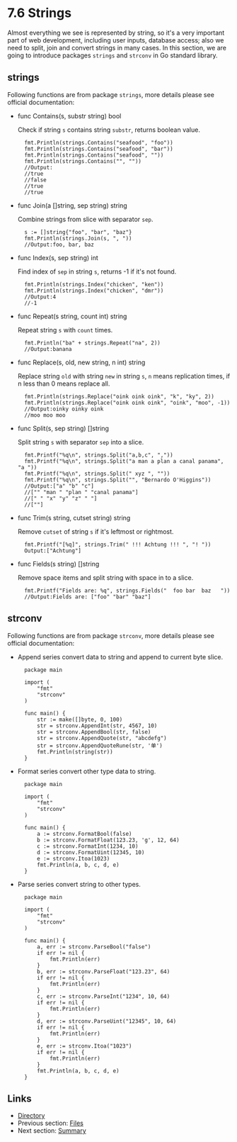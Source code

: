 # 7.6 Strings

Almost everything we see is represented by string, so it's a very important part of web development, including user inputs, database access; also we need to split, join and convert strings in many cases. In this section, we are going to introduce packages `strings` and `strconv` in Go standard library.

## strings

Following functions are from package `strings`, more details please see official documentation:

- func Contains(s, substr string) bool

	Check if string `s` contains string `substr`, returns boolean value.
	
		fmt.Println(strings.Contains("seafood", "foo"))
		fmt.Println(strings.Contains("seafood", "bar"))
		fmt.Println(strings.Contains("seafood", ""))
		fmt.Println(strings.Contains("", ""))
		//Output:
		//true
		//false
		//true
		//true

- func Join(a []string, sep string) string

	Combine strings from slice with separator `sep`.
	
		s := []string{"foo", "bar", "baz"}
		fmt.Println(strings.Join(s, ", "))
		//Output:foo, bar, baz		
			
- func Index(s, sep string) int 

	Find index of `sep` in string `s`, returns -1 if it's not found.
	
		fmt.Println(strings.Index("chicken", "ken"))
		fmt.Println(strings.Index("chicken", "dmr"))
		//Output:4
		//-1

- func Repeat(s string, count int) string

	Repeat string `s` with `count` times.
	
		fmt.Println("ba" + strings.Repeat("na", 2))
		//Output:banana

- func Replace(s, old, new string, n int) string

	Replace string `old` with string `new` in string `s`, `n` means replication times, if n less than 0 means replace all.
	
		fmt.Println(strings.Replace("oink oink oink", "k", "ky", 2))
		fmt.Println(strings.Replace("oink oink oink", "oink", "moo", -1))
		//Output:oinky oinky oink
		//moo moo moo

- func Split(s, sep string) []string

	Split string `s` with separator `sep` into a slice.
	
		fmt.Printf("%q\n", strings.Split("a,b,c", ","))
		fmt.Printf("%q\n", strings.Split("a man a plan a canal panama", "a "))
		fmt.Printf("%q\n", strings.Split(" xyz ", ""))
		fmt.Printf("%q\n", strings.Split("", "Bernardo O'Higgins"))
		//Output:["a" "b" "c"]
		//["" "man " "plan " "canal panama"]
		//[" " "x" "y" "z" " "]
		//[""]

- func Trim(s string, cutset string) string

	Remove `cutset` of string `s` if it's leftmost or rightmost.
	
		fmt.Printf("[%q]", strings.Trim(" !!! Achtung !!! ", "! "))
		Output:["Achtung"]

- func Fields(s string) []string

	Remove space items and split string with space in to a slice.
	
		fmt.Printf("Fields are: %q", strings.Fields("  foo bar  baz   "))
		//Output:Fields are: ["foo" "bar" "baz"]


## strconv

Following functions are from package `strconv`, more details please see official documentation:

- Append series convert data to string and append to current byte slice.

		package main
		
		import (
			"fmt"
			"strconv"
		)
		
		func main() {
			str := make([]byte, 0, 100)
			str = strconv.AppendInt(str, 4567, 10)
			str = strconv.AppendBool(str, false)
			str = strconv.AppendQuote(str, "abcdefg")
			str = strconv.AppendQuoteRune(str, '单')
			fmt.Println(string(str))
		}

- Format series convert other type data to string.

		package main
	
		import (
			"fmt"
			"strconv"
		)
		
		func main() {
			a := strconv.FormatBool(false)
			b := strconv.FormatFloat(123.23, 'g', 12, 64)
			c := strconv.FormatInt(1234, 10)
			d := strconv.FormatUint(12345, 10)
			e := strconv.Itoa(1023)
			fmt.Println(a, b, c, d, e)
		}

- Parse series convert string to other types.
		
		package main

		import (
			"fmt"
			"strconv"
		)

		func main() {
			a, err := strconv.ParseBool("false")
			if err != nil {
				fmt.Println(err)
			}
			b, err := strconv.ParseFloat("123.23", 64)
			if err != nil {
				fmt.Println(err)
			}
			c, err := strconv.ParseInt("1234", 10, 64)
			if err != nil {
				fmt.Println(err)
			}
			d, err := strconv.ParseUint("12345", 10, 64)
			if err != nil {
				fmt.Println(err)
			}
			e, err := strconv.Itoa("1023")
			if err != nil {
				fmt.Println(err)
			}
			fmt.Println(a, b, c, d, e)
		}

## Links

- [Directory](preface.md)
- Previous section: [Files](07.5.md)
- Next section: [Summary](07.7.md)